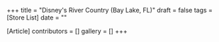 +++
title = "Disney's River Country (Bay Lake, FL)"
draft = false
tags = [Store List]
date = ""

[Article]
contributors = []
gallery = []
+++